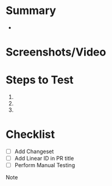 # Summary

-

# Screenshots/Video

# Steps to Test

1.
2.
3.

# Checklist

- [ ] Add Changeset
- [ ] Add Linear ID in PR title
- [ ] Perform Manual Testing

> [!NOTE]
